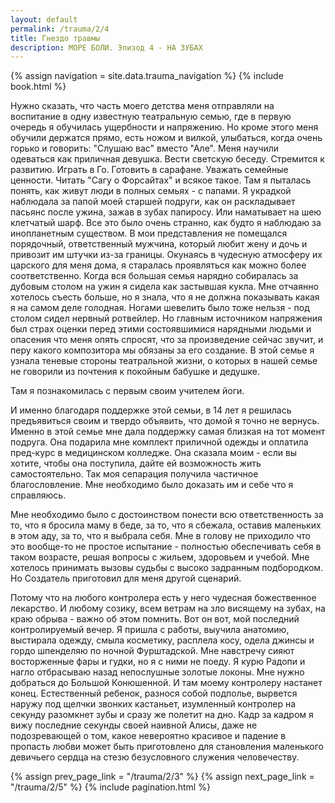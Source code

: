 ```yaml
---
layout: default
permalink: /trauma/2/4
title: Гнездо травмы
description: МОРЕ БОЛИ. Эпизод 4 - НА ЗУБАХ
---
```

{% assign navigation  = site.data.trauma_navigation %}
{% include book.html %}

Нужно сказать, что часть моего детства меня отправляли на воспитание в одну известную театральную семью, где в первую очередь я обучилась ущербности и напряжению.
Но кроме этого меня обучили держатся прямо, есть ножом и вилкой, улыбаться, когда очень горько и говорить: "Слушаю вас" вместо "Але". Меня научили одеваться как приличная девушка.
Вести светскую беседу.
Стремится к развитию.
Играть в Го.
Готовить в сарафане.
Уважать семейные ценности.
Читать "Сагу о Форсайтах" и всякое такое.
Там я пыталась понять, как живут люди в полных семьях - с папами.
Я украдкой наблюдала за папой моей старшей подруги, как он раскладывает пасьянс после ужина, зажав в зубах папиросу.
Или наматывает на шею клетчатый шарф.
Все это было очень странно, как будто я наблюдаю за инопланетным существом.
В мои представления не помещался порядочный, ответственный мужчина, который любит жену и дочь и привозит им штучки из-за границы.
Окунаясь в чудесную атмосферу их царского для меня дома, я старалась проявляться как можно более соответственно.
Когда вся большая семья нарядно собиралась за дубовым столом на ужин я сидела как застывшая кукла.
Мне отчаянно хотелось съесть больше, но я знала, что я не должна показывать какая я на самом деле голодная.
Ногами шевелить было тоже нельзя - под столом сидел нервный ротвейлер.
Но главным источником напряжения был страх оценки перед этими состоявшимися нарядными людьми и опасения что меня опять спросят, что за произведение сейчас звучит, и перу какого композитора мы обязаны за его создание.
В этой семье я узнала теневые стороны театральной жизни, о которых в нашей семье не говорили из почтения к покойным бабушке и дедушке.

Там я познакомилась с первым своим учителем йоги.

И именно благодаря поддержке этой семьи, в 14 лет я решилась предъявиться своим и твердо объявить, что домой я точно не вернусь.
Именно в этой семье мне дала поддержку самая близкая на тот момент подруга. Она подарила мне комплект приличной одежды и оплатила пред-курс в медицинском колледже. Она сказала моим - если вы хотите, чтобы она поступила, дайте ей возможность жить самостоятельно.
Так моя сепарация получила частичное благословление. Мне необходимо было доказать им и себе что я справляюсь.

Мне необходимо было с достоинством понести всю ответственность за то, что я бросила маму в беде, за то, что я сбежала, оставив маленьких в этом аду, за то, что я выбрала себя.
Мне в голову не приходило что это вообще-то не простое испытание - полностью обеспечивать себя в таком возрасте, решая вопросы с жильем, здоровьем и учебой.
Мне хотелось принимать вызовы судьбы с высоко задранным подбородком. Но Создатель приготовил для меня другой сценарий.

Потому что на любого контролера есть у него чудесная божественное лекарство.
И любому созику, всем ветрам на зло висящему на зубах, на краю обрыва - важно об этом помнить.
Вот он вот, мой последний контролируемый вечер.
Я пришла с работы, выучила анатомию, выстирала одежду, смыла косметику, расплела косу, одела джинсы и гордо шпенделяю по ночной Фурштадской.
Мне навстречу сияют восторженные фары и гудки, но я с ними не поеду.
Я курю Радопи и нагло отбрасываю назад непослушные золотые локоны.
Мне нужно добраться до Большой Конюшенной.
И там моему контролеру настанет конец.
Естественный ребенок, разнося собой подполье, вырвется наружу под щелчки звонких кастаньет, изумленный контролер на секунду разомкнет зубы и сразу же полетит на дно.
Кадр за кадром я вижу последние секунды своей наивной Алисы, даже не подозревающей о том, какое невероятно красивое и падение в пропасть любви может быть приготовлено для становления маленького девичьего сердца на стезю безусловного служения человечеству.

{% assign prev_page_link = "/trauma/2/3" %}
{% assign next_page_link = "/trauma/2/5" %}
{% include pagination.html %}